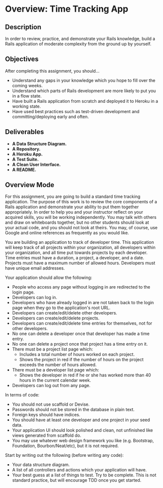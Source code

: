 # Overview: Time Tracking App

## Description

In order to review, practice, and demonstrate your Rails knowledge, build a Rails application of moderate complexity from the ground up by yourself.

## Objectives

After completing this assignment, you should...

* Understand any gaps in your knowledge which you hope to fill over the coming weeks.
* Understand which parts of Rails development are more likely to put you in a flow state.
* Have built a Rails application from scratch and deployed it to Heroku in a working state.
* Have used best practices such as test-driven development and committing/deploying early and often.

## Deliverables

* **A Data Structure Diagram.**
* **A Repository.**
* **A Heroku App.**
* **A Test Suite.**
* **A Clean User Interface.**
* **A README.**

## Overview Mode

For this assignment, you are going to build a standard time tracking application.  The purpose of this work is to review the core components of a Rails application and demonstrate your ability to put them together appropriately.  In order to help you and your instructor reflect on your acquired skills, you will be working independently.  You may talk with others and draw on whiteboards together, but no other students should look at your actual code, and you should not look at theirs.  You may, of course, use Google and online references as frequently as you would like.

You are building an application to track of developer time.  This application will keep track of all projects within your organization, all developers within your organization, and all time put towards projects by each developer.  Time entries must have a duration, a project, a developer, and a date.  Projects must have a maximum number of allowed hours.  Developers must have unique email addresses.

Your application should allow the following:

* People who access any page without logging in are redirected to the login page.
* Developers can log in.
* Developers who have already logged in are not taken back to the login page when they go to the application's root URL.
* Developers can create/edit/delete other developers.
* Developers can create/edit/delete projects.
* Developers can create/edit/delete time entries for themselves, not for other developers.
* No one can delete a developer once that developer has made a time entry.
* No one can delete a project once that project has a time entry on it.
* There must be a project list page which:
  * Includes a total number of hours worked on each project.
  * Shows the project in red if the number of hours on the project exceeds the number of hours allowed.
* There must be a developer list page which:
  * Shows the developer in red if he or she has worked more than 40 hours in the current calendar week.
* Developers can log out from any page.

In terms of code:

* You should not use scaffold or Devise.
* Passwords should not be stored in the database in plain text.
* Foreign keys should have indices.
* You should have at least one developer and one project in your seed data.
* Your application UI should look polished and clean, not unfinished like views generated from scaffold do.
* You may use whatever web design framework you like (e.g. Bootstrap, Foundation, Bourbon/Neat/etc), but it is not required.

Start by writing out the following (before writing any code):

* Your data structure diagram.
* A list of all controllers and actions which your application will have.
* Your best guess at a list of things to test.  Try to be complete.  This is not standard practice, but will encourage TDD once you get started.
